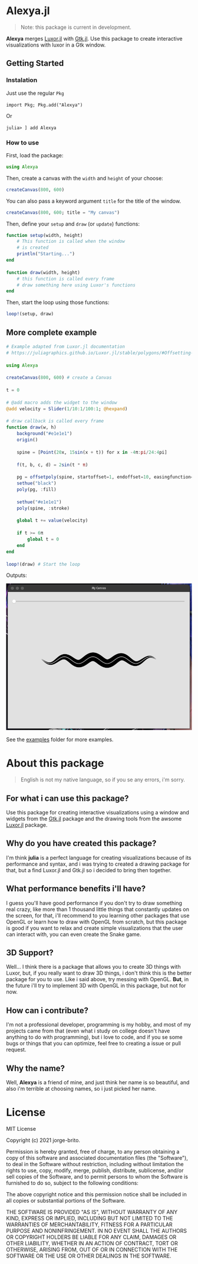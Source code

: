 # Alexya.jl

> Note: this package is current in development.

**Alexya** merges [Luxor.jl](https://github.com/JuliaGraphics/Luxor.jl) with [Gtk.jl](https://github.com/JuliaGraphics/Gtk.jl). Use this package to create interactive visualizations with luxor in a Gtk window.

## Getting Started

### Instalation

Just use the regular `Pkg`

`import Pkg; Pkg.add("Alexya")`

Or

`julia> ] add Alexya`

### How to use

First, load the package:

```julia
using Alexya
```

Then, create a canvas with the `width` and `height` of your choose:

```julia
createCanvas(800, 600)
```

You can also pass a keyword argument `title` for the title of the window.

```julia
createCanvas(800, 600; title = "My canvas")
```

Then, define your `setup` and `draw` (or `update`) functions:

```julia
function setup(width, height)
    # This function is called when the window
    # is created
    println("Starting...")
end

function draw(width, height)
    # this function is called every frame
    # draw something here using Luxor's functions
end
```

Then, start the loop using those functions:

```julia
loop!(setup, draw)
```


## More complete example

```julia
# Example adapted from Luxor.jl documentation
# https://juliagraphics.github.io/Luxor.jl/stable/polygons/#Offsetting-polygons

using Alexya

createCanvas(800, 600) # create a Canvas

t = 0

# @add macro adds the widget to the window
@add velocity = Slider(1/10:1/100:1; @hexpand)

# draw callback is called every frame
function draw(w, h)
    background("#e1e1e1")
    origin()

    spine = [Point(20x, 15sin(x + t)) for x in -4π:pi/24:4pi]

    f(t, b, c, d) = 2sin(t * π)

    pg = offsetpoly(spine, startoffset=1, endoffset=10, easingfunction=f)
    sethue("black")
    poly(pg, :fill)

    sethue("#e1e1e1")
    poly(spine, :stroke)

    global t += value(velocity)

    if t >= 6π
        global t = 0
    end
end

loop!(draw) # Start the loop
```

Outputs:

![Basic Example](example.gif)

See the [examples](./examples) folder for more examples.

# About this package

> English is not my native language, so if you se any errors, i'm sorry.

## For what i can use this package?

Use this package for creating interactive visualizations using a window and widgets from the [Gtk.jl](https://github.com/JuliaGraphics/Gtk.jl) package and the drawing tools from the awsome [Luxor.jl](https://github.com/JuliaGraphics/Luxor.jl) package.

## Why do you have created this package?

I'm think **julia** is a perfect language for creating visualizations because of its performance and syntax, and i was trying to created a drawing package for that, but a find Luxor.jl and Gtk.jl so i decided to bring then together.

## What performance benefits i'll have?

I guess you'll have good performance if you don't try to draw something real crazy, like more than 1 thousand little things that constantly updates on the screen, for that, i'll recommend to you learning other packages that use OpenGL or learn how to draw with OpenGL from scratch, but this package is good if you want to relax and create simple visualizations that the user can interact with, you can even create the Snake game.

## 3D Support?

Well... I think there is a package that allows you to create 3D things with Luxor, but, if you really want to draw 3D things, i don't think this is the better package for you to use. Like i said above, try messing with OpenGL. **But**, in the future i'll try to implement 3D with OpenGL in this package, but not for now.

## How can i contribute?

I'm not a professional developer, programming is my hobby, and most of my projects came from that (even what i study on college doesn't have anything to do with programming), but i love to code, and if you se some bugs or things that you can optimize, feel free to creating a issue or pull request.

## Why the name?

Well, **Alexya** is a friend of mine, and just think her name is so beautiful, and also i'm terrible at choosing names, so i just picked her name.

# License

MIT License

Copyright (c) 2021 jorge-brito.

Permission is hereby granted, free of charge, to any person obtaining a copy
of this software and associated documentation files (the "Software"), to deal
in the Software without restriction, including without limitation the rights
to use, copy, modify, merge, publish, distribute, sublicense, and/or sell
copies of the Software, and to permit persons to whom the Software is
furnished to do so, subject to the following conditions:

The above copyright notice and this permission notice shall be included in all
copies or substantial portions of the Software.

THE SOFTWARE IS PROVIDED "AS IS", WITHOUT WARRANTY OF ANY KIND, EXPRESS OR
IMPLIED, INCLUDING BUT NOT LIMITED TO THE WARRANTIES OF MERCHANTABILITY,
FITNESS FOR A PARTICULAR PURPOSE AND NONINFRINGEMENT. IN NO EVENT SHALL THE
AUTHORS OR COPYRIGHT HOLDERS BE LIABLE FOR ANY CLAIM, DAMAGES OR OTHER
LIABILITY, WHETHER IN AN ACTION OF CONTRACT, TORT OR OTHERWISE, ARISING FROM,
OUT OF OR IN CONNECTION WITH THE SOFTWARE OR THE USE OR OTHER DEALINGS IN THE
SOFTWARE.